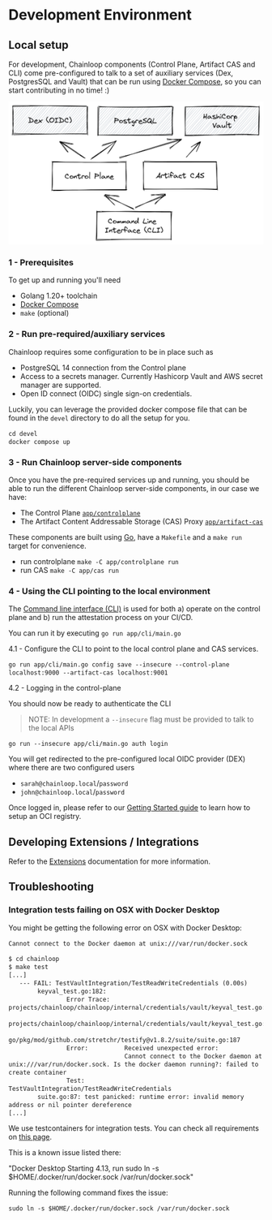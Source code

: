 # Development Environment

## Local setup

For development, Chainloop components (Control Plane, Artifact CAS and CLI) come pre-configured to talk to a set of auxiliary services (Dex, PostgresSQL and Vault) that can be run using [Docker Compose](https://docs.docker.com/compose/), so you can start contributing in no time! :)

![development environment](../docs/img/dev-env-overview.png)

### 1 - Prerequisites

To get up and running you'll need

- Golang 1.20+ toolchain
- [Docker Compose](https://docs.docker.com/compose/)
- `make` (optional)

### 2 - Run pre-required/auxiliary services

Chainloop requires some configuration to be in place such as

- PostgreSQL 14 connection from the Control plane
- Access to a secrets manager. Currently Hashicorp Vault and AWS secret manager are supported.
- Open ID connect (OIDC) single sign-on credentials.

Luckily, you can leverage the provided docker compose file that can be found in the `devel` directory to do all the setup for you.

```
cd devel
docker compose up
```

### 3 - Run Chainloop server-side components

Once you have the pre-required services up and running, you should be able to run the different Chainloop server-side components, in our case we have:

- The Control Plane [`app/controlplane`](../app/controlplane/)
- The Artifact Content Addressable Storage (CAS) Proxy [`app/artifact-cas`](../app/artifact-cas/)

These components are built using [Go](https://go.dev/), have a `Makefile` and a `make run` target for convenience.

- run controlplane `make -C app/controlplane run`
- run CAS `make -C app/cas run`

### 4 - Using the CLI pointing to the local environment

The [Command line interface (CLI)](../app/cli/) is used for both a) operate on the control plane and b) run the attestation process on your CI/CD.

You can run it by executing `go run app/cli/main.go`

4.1 - Configure the CLI to point to the local control plane and CAS services.

```
go run app/cli/main.go config save --insecure --control-plane localhost:9000 --artifact-cas localhost:9001
```

4.2 - Logging in the control-plane

You should now be ready to authenticate the CLI

> NOTE: In development a `--insecure` flag must be provided to talk to the local APIs

```
go run --insecure app/cli/main.go auth login
```

You will get redirected to the pre-configured local OIDC provider (DEX) where there are two configured users

- `sarah@chainloop.local`/`password`
- `john@chainloop.local`/`password`

Once logged in, please refer to our [Getting Started guide](https://docs.chainloop.dev/getting-started/setup) to learn how to setup an OCI registry.

## Developing Extensions / Integrations

Refer to the [Extensions](../app/controlplane/extensions/README.md) documentation for more information.


## Troubleshooting

### Integration tests failing on OSX with Docker Desktop

You might be getting the following error on OSX with Docker Desktop:

```
Cannot connect to the Docker daemon at unix:///var/run/docker.sock
```

```
$ cd chainloop
$ make test
[...]
   --- FAIL: TestVaultIntegration/TestReadWriteCredentials (0.00s)
        keyval_test.go:182:
                Error Trace:    projects/chainloop/chainloop/internal/credentials/vault/keyval_test.go:182
                                                        projects/chainloop/chainloop/internal/credentials/vault/keyval_test.go:207
                                                        go/pkg/mod/github.com/stretchr/testify@v1.8.2/suite/suite.go:187
                Error:          Received unexpected error:
                                Cannot connect to the Docker daemon at unix:///var/run/docker.sock. Is the docker daemon running?: failed to create container
                Test:           TestVaultIntegration/TestReadWriteCredentials
        suite.go:87: test panicked: runtime error: invalid memory address or nil pointer dereference
[...]
```

We use testcontainers for integration tests. You can check all requirements on [this page](https://www.testcontainers.org/supported_docker_environment/).

This is a known issue listed there:

"Docker Desktop Starting 4.13, run sudo ln -s $HOME/.docker/run/docker.sock /var/run/docker.sock"

Running the following command fixes the issue:

```
sudo ln -s $HOME/.docker/run/docker.sock /var/run/docker.sock
```